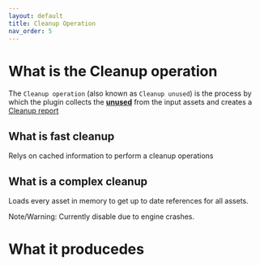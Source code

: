 ```yaml
---
layout: default
title: Cleanup Operation
nav_order: 5
---
```


# What is the Cleanup operation

The `Cleanup operation` (also known as `Cleanup unused`) is the process by which the plugin collects the [**unused**](index#what-is-consider-unused) from the input assets and creates a [Cleanup report]()

## What is fast cleanup

Relys on cached information to perform a cleanup operations

## What is a complex cleanup

Loads every asset in memory to get up to date references for all assets. 

Note/Warning: Currently disable due to engine crashes.

# What it producedes